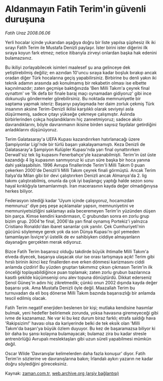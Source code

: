 # Aldanmayın Fatih Terim'in güvenli duruşuna

*Fatih Uraz 2008.06.06*

<tr><td class="metin" colspan="2" style="padding-top: 20px; padding-left: 5px; padding-right: 10px;">Yerli hocalar içinde yukarıdan aşağıya doğru bir liste yapılsa şüphesiz ilk iki sırayı Fatih Terim ile Mustafa Denizli paylaşır. İster birini ister diğerini ilk sıraya koyun fark etmez; netice itibarıyla zirveyi onlardan başka hak edenini bulamazsınız.</td></tr><tr><td class="metin" colspan="2" style="padding-top: 20px; padding-left: 5px; padding-right: 10px;"><p>Bu ikiliyi zorlayabilecek isimleri maalesef şu ana gelinceye dek yetiştirebilmiş değiliz; en azından 10'uncu sıraya kadar boşluk bırakıp ancak oradan diğer Türk hocalarına geçiş yapabilirsiniz. Birbirine bu denli yakın iki teknik adamın arasında adı konulmamış bir rekabetin olması ise elbette kaçınılmazdır; zaten geçmişe baktığınızda 'Ben Milli Takım'a çeyrek final oynattım' ve 'İlk defa bir finale baraj maçı oynamadan gidiyoruz' gibi ince dokunuşlu göndermeler görebilirsiniz. Bu noktada memnuniyetle bir saptama yapmak isteriz: Başarıyı paylaşmada her daim zorluk çekmiş Türk insanının aksine Terim-Denizli ikilisi karşılıklı olarak seviyeyi asla düşürmemiş, sadece çıtayı yükseğe çekmeye çalışmıştır. Aslında birbirlerinden çokça hoşlandıklarını hiç zannetmiyoruz; sadece akılcı davrandıklarını, böyle davranmanın ikisine birden sayısız faydalar getirdiğini anladıklarını düşünüyoruz.
<p>Terim Galatasaray'a UEFA Kupası kazandırırken hatırlanacağı üzere Şampiyonlar Ligi'nde bir türlü başarı yakalayamamıştı. Keza Denizli de Galatasaray'a Şampiyon Kulüpler Kupası'nda yarı final oynattırırken Derwall'siz tek lig kupasını Fenerbahçe'yle kazanabilmişti. Terim'in üst üste kazandığı 4 lig kupasının sanmıyoruz ki uzun süre başka bir hoca yanına dahi yaklaşabilsin. 1996 Avrupa finallerinde Terim'li Milli Takım 0 puan çekerken 2000'de Denizli'li Milli Takım çeyrek finali görmüştü. Ancak Terim İtalya'da Milan gibi bir devi çalıştırırken Denizli ancak Almanya'da 2. lig takımı çalıştırabilmiş, onunla da çok iyi başlangıç yaptığı halde sezon sonu hayal kırıklığıyla tamamlanmıştı. İran macerasının kayda değer olmadığınıysa herkes biliyor.
<p>Federasyon istediği kadar 'Uyum içinde çalışıyoruz, hocamızdan memnunuz' diye peş peşe açıklamalar yapsın, memnuniyetini ve memnuniyetsizliğini saklamayı asla beceremeyen Terim'in yüzünden düşen bin parça. Kimse kendini kandırmasın, C grubundan sonra en zorlu grup bizim grup. 2004'te final, 2006'da yarı final oynamış Portekiz'i yalnızca Cristiano Ronaldo'dan ibaret sananlar çok yanılır. Çek Cumhuriyeti'nin gücünü söylemeye gerek yok da son Dünya Kupası'nı gol yemeden tamamlayan İsviçre'yi üstelik de ev sahibiyken ciddiye almayanların dayanağını gerçekten merak ediyoruz. 
<p>Bizce Fatih Terim başarısız olduğu takdirde büyük ihtimalle Milli Takım'a elveda diyecek, başarıya ulaşacak olur ise orası tartışmaya açık! Terim gibi hırslı birinin ikinci kez finallerden eve erken dönmesi karizmasını ciddi anlamda çizdirir! Bu yüzden gruptan takımımız çıksın çıkmasın Terim'in ilk önceliği toplayabildiğince puan toplamak; zaten zorlu grubun bazılarınca kasıtlı şekilde küçümsenişi onu alev topuna dönüştürdü. Dikkat ederseniz Şenol Güneş'in adını hiç zikretmedik; çünkü onun 2002 dışında kayda değer başarısı yok. Ama Mustafa Denizli öyle değil. Maazallah Terim bu turnuvadan da eli boş dönerse Milli Takım bazında başarısızlığı bir anlamda tescil edilmiş olacak.
<p>Fatih Terim negatif enerjiden beslenen bir kişi; mutlaka kendisine hasımlar bulmak, yeni hedefler belirlemek zorunda, yoksa havasına giremeyeceği gibi ivme de kazanamaz. Ne var ki bu kez durum biraz farklı; etrafa saldığı hava 'Rakipsizim!' havası olsa da kariyerinde belki de tek eksik olan 'Milli Takım'da başarı'ya büyük özlem duyuyor. Bu kez de başaramazsa biliyor ki bir daha bu şansı kolayına bulamayacak; bulamaz zira bu kadar stresle antrenörlüğü Avrupalı meslektaşları gibi uzun süreli yapabilmesi mümkün değil.
<p>Oscar Wilde 'Davranışlar kelimelerden daha fazla konuşur' diyor. Fatih Terim'in sözlerine ve davranışlarına bakın; İrlandalı aykırı yazarın ne kadar doğru söylediğini göreceksiniz.<br/></p></p></p></p></p></p></td></tr>

Kaynak: [zaman.com.tr](http://zaman.com.tr/yazar.do?yazino=698578), [web.archive.org (arşiv bağlantısı)](http://web.archive.org/web/20080804171754/http://www.zaman.com.tr:80/yazar.do?yazino=698578)
